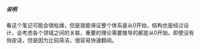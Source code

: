 ##### 说明

看这个笔记可能会很枯燥，但是我能保证整个体系是从0开始，结构也是经过设计，会考虑各个领域之间的关联，重要的理论需要推导的都是从0开始。即使没有俏皮话，但是因为比较简洁，很容易快速翻阅。
